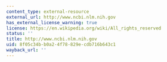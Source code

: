 ```yaml
---
content_type: external-resource
external_url: http://www.ncbi.nlm.nih.gov
has_external_license_warning: true
license: https://en.wikipedia.org/wiki/All_rights_reserved
status: ''
title: http://www.ncbi.nlm.nih.gov
uid: 8f05c34b-b0a2-4f78-829e-cdb716b643c1
wayback_url: ''
---
```

